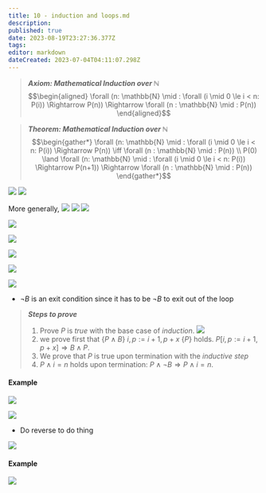 ```yaml
---
title: 10 - induction and loops.md
description: 
published: true
date: 2023-08-19T23:27:36.377Z
tags: 
editor: markdown
dateCreated: 2023-07-04T04:11:07.298Z
---
```


> ***Axiom: Mathematical Induction over $\mathbb N$***
> $$\begin{aligned}
>     \forall (n: \mathbb{N} \mid : \forall (i \mid 0 \le i < n: P(i)) \Rightarrow P(n)) \Rightarrow \forall (n : \mathbb{N} \mid : P(n))
> \end{aligned}$$

> ***Theorem: Mathematical Induction over $\mathbb N$***
> $$\begin{gather*}
>     \forall (n: \mathbb{N} \mid : \forall (i \mid 0 \le i < n: P(i)) \Rightarrow P(n)) \iff \forall (n : \mathbb{N} \mid : P(n))
>     \\
>     P(0) \land \forall (n: \mathbb{N} \mid : \forall (i \mid 0 \le i < n: P(i)) \Rightarrow P(n+1)) \Rightarrow \forall (n : \mathbb{N} \mid : P(n))
> \end{gather*}$$

![](/images/20221120152838.png)
![](/images/20221120153213.png)

More generally,
![](/images/20221120160300.png)
![](/images/20221120160520.png)
![](/images/20221120160612.png)

![](/images/20221120160816.png)

![](/images/20221120160846.png)

![](/images/20221120174515.png)

![](/images/20221120174533.png)

![](/images/20221120180418.png)
- $\lnot B$ is an exit condition since it has to be $\lnot B$ to exit out of the loop

> ***Steps to prove***
> 1. Prove $P$ is *true* with the base case of *induction*.
> ![](/images/20221120190909.png)
> 2. we prove first that $\{P \land B \}\ i, p := i + 1, p+x\ \{P\}$ holds. $P[i, p := i+1, p+x] \Rightarrow B \land P$.
> 3. We prove that $P$ is true upon termination with the *inductive step*
> 4. $P \land i = n$ holds upon termination: $P \land \lnot B \Rightarrow P \land i = n$.

#### Example
![](/images/20221120202548.png)

![](/images/20221120203532.png)

- Do reverse to do thing

![](/images/20221121001301.png)

#### Example
![](/images/20221121001248.png)







